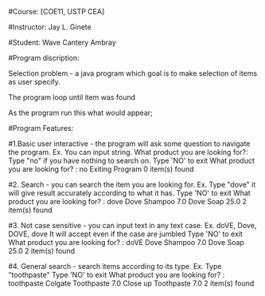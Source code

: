 #Course: [COE11, USTP CEA]

#Instructor: Jay L. Ginete

#Student: Wave Cantery Ambray

#Program discription:

Selection problem - a java program which goal is to make selection of items as user specify.

The program loop until item was found

As the program run this what would appear;

#Program Features:

#1.Basic user interactive -  the program will ask some question to navigate the program.
	Ex. You can input string.
	What product you are looking for?:
	Type "no" if you have nothing to search on.
	Type 'NO' to exit
	What product you are looking for? : no
	Exiting Program
	0 item(s) found

#2. Search - you can search the item you are looking for.
	Ex. Type "dove" it will give result accurately according to what it has.
	Type 'NO' to exit
	What product you are looking for? : dove
	Dove    Shampoo 7.0
	Dove    Soap    25.0
	2 item(s) found

#3. Not case sensitive - you can input text in any text case.
	Ex. doVE, Dove, DOVE, dove
	It will accept even if the case are jumbled
	Type 'NO' to exit
	What product you are looking for? : doVE
	Dove    Shampoo 7.0
	Dove    Soap    25.0
	2 item(s) found

#4. General search - search items according to its type.
	Ex. Type "toothpaste"
	Type 'NO' to exit
	What product you are looking for? : toothpaste
	Colgate Toothpaste      7.0
	Close up        Toothpaste      7.0
	2 item(s) found

